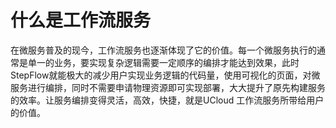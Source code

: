 

# 什么是工作流服务

在微服务普及的现今，工作流服务也逐渐体现了它的价值。每一个微服务执行的通常是单一的业务，要实现复杂逻辑需要一定顺序的编排才能达到效果，此时StepFlow就能极大的减少用户实现业务逻辑的代码量，使用可视化的页面，对微服务进行编排，同时不需要申请物理资源即可实现部署，大大提升了原先构建服务的效率。让服务编排变得灵活，高效，快捷，就是UCloud
工作流服务所带给用户的价值。

